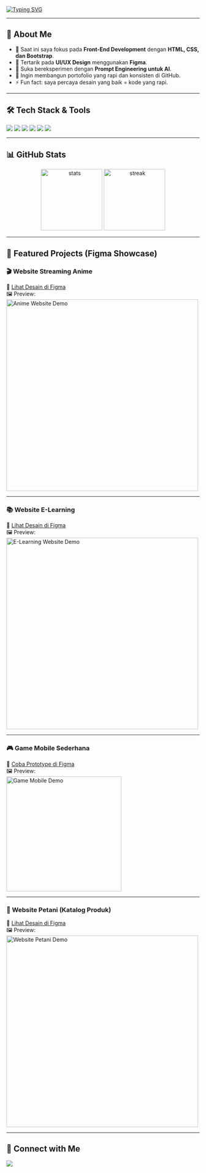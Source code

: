 <!-- Animasi Typing -->
[![Typing SVG](https://readme-typing-svg.herokuapp.com?font=Fira+Code&duration=3000&pause=1000&color=00F7FF&center=true&vCenter=true&width=600&lines=Hi+%F0%9F%91%8B%2C+I'm+Achmad+Aldino;Front-End+Developer;Web+Designer;AI+Prompt+Enthusiast;UI%2FUX+Design+with+Figma)](https://git.io/typing-svg)

---

## 🚀 About Me
- 🌱 Saat ini saya fokus pada **Front-End Development** dengan **HTML, CSS, dan Bootstrap**.  
- 🎨 Tertarik pada **UI/UX Design** menggunakan **Figma**.  
- 🤖 Suka bereksperimen dengan **Prompt Engineering untuk AI**.  
- 📂 Ingin membangun portofolio yang rapi dan konsisten di GitHub.  
- ⚡ Fun fact: saya percaya desain yang baik = kode yang rapi.

---

## 🛠️ Tech Stack & Tools
<p>
  <img src="https://img.shields.io/badge/HTML5-E34F26?style=for-the-badge&logo=html5&logoColor=white"/>
  <img src="https://img.shields.io/badge/CSS3-1572B6?style=for-the-badge&logo=css3&logoColor=white"/>
  <img src="https://img.shields.io/badge/Bootstrap-7952B3?style=for-the-badge&logo=bootstrap&logoColor=white"/>
  <img src="https://img.shields.io/badge/Figma-F24E1E?style=for-the-badge&logo=figma&logoColor=white"/>
  <img src="https://img.shields.io/badge/AI%20Prompt-000000?style=for-the-badge&logo=openai&logoColor=white"/>
  <img src="https://img.shields.io/badge/GitHub-181717?style=for-the-badge&logo=github&logoColor=white"/>
</p>

---

## 📊 GitHub Stats
<p align="center">
  <img src="https://github-readme-stats.vercel.app/api?username=aldino012&show_icons=true&theme=tokyonight" alt="stats" height="160"/>
  <img src="https://github-readme-streak-stats.herokuapp.com/?user=aldino012&theme=tokyonight" alt="streak" height="160"/>
</p>

---

## 🌟 Featured Projects (Figma Showcase)

### 🎬 Website Streaming Anime  
🔗 [Lihat Desain di Figma](https://www.figma.com/design/9HwKfe6j53e1Yn6HpQX4vV/Untitled?m=auto&t=Mg7OtqU3omF6hN25-6)  
🖼️ Preview:  
<img src="assets/anime-streaming.gif" alt="Anime Website Demo" width="500"/>  

---

### 📚 Website E-Learning  
🔗 [Lihat Desain di Figma](https://www.figma.com/design/E0eIlxjwUAl4V1O78uk5U3/Untitled?m=auto&t=Mg7OtqU3omF6hN25-6)  
🖼️ Preview:  
<img src="assets/e-learning.gif" alt="E-Learning Website Demo" width="500"/>  

---

### 🎮 Game Mobile Sederhana  
🔗 [Coba Prototype di Figma](https://www.figma.com/proto/PFt9lo7OQwazoEz7Wo1Rg9?node-id=0-1&t=Mg7OtqU3omF6hN25-6)  
🖼️ Preview:  
<img src="assets/game-mobile.gif" alt="Game Mobile Demo" width="300"/>  

---

### 🌾 Website Petani (Katalog Produk)  
🔗 [Lihat Desain di Figma](https://www.figma.com/design/hNzFvU3xfp2nhBZMaOEN9g/katalog?m=auto&t=Mg7OtqU3omF6hN25-6)  
🖼️ Preview:  
<img src="assets/petani.gif" alt="Website Petani Demo" width="500"/>  

---

## 🤝 Connect with Me
<p>
  <a href="https://github.com/aldino012" target="_blank">
    <img src="https://img.shields.io/badge/GitHub-181717?style=for-the-badge&logo=github&logoColor=white"/>
  </a>
</p>
